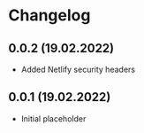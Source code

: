 # Changelog

## 0.0.2 (19.02.2022)

- Added Netlify security headers

## 0.0.1 (19.02.2022)

- Initial placeholder